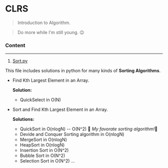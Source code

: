 # CLRS


> Introduction to Algorithm.

> Do more while I'm still young. :wink:

### Content
---
1. [Sort.py](https://github.com/RainyTong/CLRS/blob/master/Sort.py)

This file includes solutions in python for many kinds of **Sorting Algorithms**.
- Find Kth Largest Element in an Array.
  
  **Solution:**
  - QuickSelect in O(N)

- Sort and Find Kth Largest Element in an Array.
  
  **Solutions:**
     - QuickSort in O(nlogN) -- O(N^2)     :seedling: *My favorate sorting algorithm!*:seedling:
     - Devide and Conquer Sorting algorithm in O(nlogN)
     - MergeSort in O(nlogN)
     - HeapSort in O(nlogN)
     - Insertion Sort in O(N^2)
     - Bubble Sort in O(N^2)
     - Selection Sort in O(N^2)
     ...
     
     
